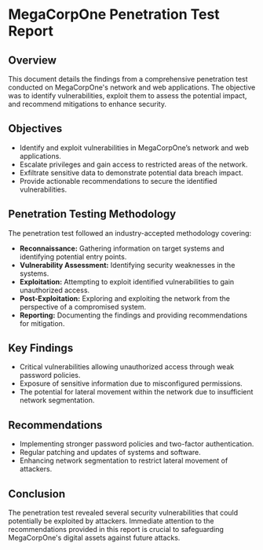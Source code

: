 # MegaCorpOne Penetration Test Report

## Overview

This document details the findings from a comprehensive penetration test conducted on MegaCorpOne's network and web applications. The objective was to identify vulnerabilities, exploit them to assess the potential impact, and recommend mitigations to enhance security.

## Objectives

- Identify and exploit vulnerabilities in MegaCorpOne’s network and web applications.
- Escalate privileges and gain access to restricted areas of the network.
- Exfiltrate sensitive data to demonstrate potential data breach impact.
- Provide actionable recommendations to secure the identified vulnerabilities.

## Penetration Testing Methodology

The penetration test followed an industry-accepted methodology covering:
- **Reconnaissance:** Gathering information on target systems and identifying potential entry points.
- **Vulnerability Assessment:** Identifying security weaknesses in the systems.
- **Exploitation:** Attempting to exploit identified vulnerabilities to gain unauthorized access.
- **Post-Exploitation:** Exploring and exploiting the network from the perspective of a compromised system.
- **Reporting:** Documenting the findings and providing recommendations for mitigation.

## Key Findings

- Critical vulnerabilities allowing unauthorized access through weak password policies.
- Exposure of sensitive information due to misconfigured permissions.
- The potential for lateral movement within the network due to insufficient network segmentation.

## Recommendations

- Implementing stronger password policies and two-factor authentication.
- Regular patching and updates of systems and software.
- Enhancing network segmentation to restrict lateral movement of attackers.

## Conclusion

The penetration test revealed several security vulnerabilities that could potentially be exploited by attackers. Immediate attention to the recommendations provided in this report is crucial to safeguarding MegaCorpOne's digital assets against future attacks.


